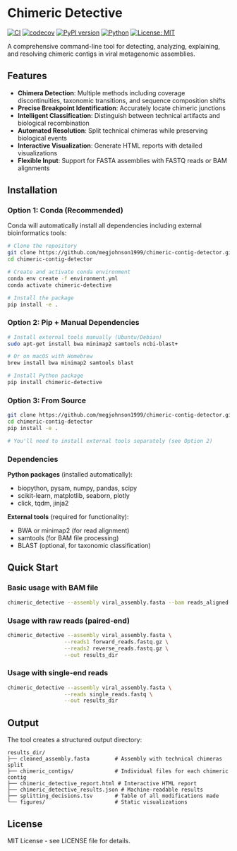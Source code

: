 # Chimeric Detective

[![CI](https://github.com/megjohnson1999/chimeric-contig-detector/workflows/CI/badge.svg)](https://github.com/megjohnson1999/chimeric-contig-detector/actions)
[![codecov](https://codecov.io/gh/megjohnson1999/chimeric-contig-detector/branch/main/graph/badge.svg)](https://codecov.io/gh/megjohnson1999/chimeric-contig-detector)
[![PyPI version](https://badge.fury.io/py/chimeric-detective.svg)](https://badge.fury.io/py/chimeric-detective)
[![Python](https://img.shields.io/pypi/pyversions/chimeric-detective.svg)](https://pypi.org/project/chimeric-detective/)
[![License: MIT](https://img.shields.io/badge/License-MIT-yellow.svg)](https://opensource.org/licenses/MIT)

A comprehensive command-line tool for detecting, analyzing, explaining, and resolving chimeric contigs in viral metagenomic assemblies.

## Features

- **Chimera Detection**: Multiple methods including coverage discontinuities, taxonomic transitions, and sequence composition shifts
- **Precise Breakpoint Identification**: Accurately locate chimeric junctions
- **Intelligent Classification**: Distinguish between technical artifacts and biological recombination
- **Automated Resolution**: Split technical chimeras while preserving biological events
- **Interactive Visualization**: Generate HTML reports with detailed visualizations
- **Flexible Input**: Support for FASTA assemblies with FASTQ reads or BAM alignments

## Installation

### Option 1: Conda (Recommended)

Conda will automatically install all dependencies including external bioinformatics tools:

```bash
# Clone the repository
git clone https://github.com/megjohnson1999/chimeric-contig-detector.git
cd chimeric-contig-detector

# Create and activate conda environment
conda env create -f environment.yml
conda activate chimeric-detective

# Install the package
pip install -e .
```

### Option 2: Pip + Manual Dependencies

```bash
# Install external tools manually (Ubuntu/Debian)
sudo apt-get install bwa minimap2 samtools ncbi-blast+

# Or on macOS with Homebrew
brew install bwa minimap2 samtools blast

# Install Python package
pip install chimeric-detective
```

### Option 3: From Source

```bash
git clone https://github.com/megjohnson1999/chimeric-contig-detector.git
cd chimeric-contig-detector
pip install -e .

# You'll need to install external tools separately (see Option 2)
```

### Dependencies

**Python packages** (installed automatically):
- biopython, pysam, numpy, pandas, scipy
- scikit-learn, matplotlib, seaborn, plotly
- click, tqdm, jinja2

**External tools** (required for functionality):
- BWA or minimap2 (for read alignment)
- samtools (for BAM file processing)
- BLAST (optional, for taxonomic classification)

## Quick Start

### Basic usage with BAM file
```bash
chimeric_detective --assembly viral_assembly.fasta --bam reads_aligned.bam --out results_dir
```

### Usage with raw reads (paired-end)
```bash
chimeric_detective --assembly viral_assembly.fasta \
                  --reads1 forward_reads.fastq.gz \
                  --reads2 reverse_reads.fastq.gz \
                  --out results_dir
```

### Usage with single-end reads
```bash
chimeric_detective --assembly viral_assembly.fasta \
                  --reads single_reads.fastq \
                  --out results_dir
```

## Output

The tool creates a structured output directory:

```
results_dir/
├── cleaned_assembly.fasta        # Assembly with technical chimeras split
├── chimeric_contigs/             # Individual files for each chimeric contig
├── chimeric_detective_report.html # Interactive HTML report
├── chimeric_detective_results.json # Machine-readable results
├── splitting_decisions.tsv       # Table of all modifications made
└── figures/                      # Static visualizations
```

## License

MIT License - see LICENSE file for details.